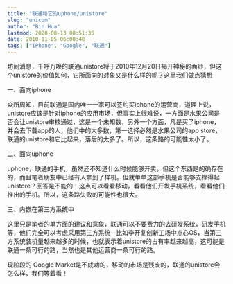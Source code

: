 ```yaml
---
title: "联通和它的uphone/unistore"
slug: "unicom"
author: "Bin Hua"
lastmod: 2020-08-13 08:51:35
date: 2010-11-05 06:08:48
tags: ["iPhone", "Google", "联通"]
---
```


坊间消息，千呼万唤的联通unistore将于2010年12月20日揭开神秘的面纱，但这个unistore的价值如何，它所面向的对象又是什么样的呢？这里我们做点猜想

一、面向iphone

众所周知，目前联通是国内唯一一家可以签约买iphone的运营商，道理上说，unistore应该是针对iphone的应用市场，但事实上很难说，一方面是水果公司是否会让unistore审核通过，这是一个未知数，另外一个方面，凡是买了iphone，并会去下载app的人，他们中的大多数，第一选择必然是水果公司的app store，联通的unistore和它比起来，落后的太多了。所以，这条路的可能性太小了。

二、面向uphone

uphone，联通的手机，虽然还不知道什么时候能够开卖，但这个东西是的确存在的，而且笔者朋友中已经有人拿到了样机。但就单单这部手机是否能够支撑得起unistore？回答是不能的！这点可以看看移动，看看他们开发手机系统，看看他们推出的手机。所以，这条路失败的可能性也很大。

三、内嵌在第三方系统中

这里只是笔者的单方面的建议和意象，联通可以不要费力的去研发系统，研发手机等，他们完全可以考虑采用第三方系统--比如李开复创新工场中点心OS，当第三方系统装机量越来越多的时候，也就表示着unistore的占有率越来越高，这可能是联通一条可行的路，当然也是其他运营商一条可行的路。

现阶段的 Google Market是不成功的，移动的市场是残废的，联通的unistore会怎么样，我们等着看！
